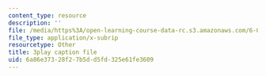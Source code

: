 ```yaml
---
content_type: resource
description: ''
file: /media/https%3A/open-learning-course-data-rc.s3.amazonaws.com/6-041-probabilistic-systems-analysis-and-applied-probability-fall-2010/6a86e37328f27b5dd5fd325e61fe3609_TluTv5V0RmE.srt
file_type: application/x-subrip
resourcetype: Other
title: 3play caption file
uid: 6a86e373-28f2-7b5d-d5fd-325e61fe3609
---
```

